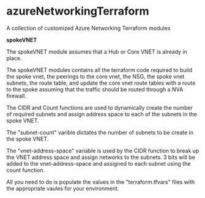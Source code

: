 # azureNetworkingTerraform
A collection of customized Azure Networking Terraform modules

**spokeVNET**

The spokeVNET module assumes that a Hub or Core VNET is already in place.

The spokeVNET modules contains all the terraform code required to build the spoke vnet, the peerings to the core vnet, the NSG, the spoke vnet subnets, the route table, and update the core vnet route tables with a route to the spoke assuming that the traffic should be routed through a NVA firewall.

The CIDR and Count functions are used to dynamically create the number of required subnets and assign address space to each of the subnets in the spoke VNET.

The "subnet-count" varible dictates the number of subnets to be create in the spoke VNET.
  
The "vnet-address-space" variable is used by the CIDR function to break up the VNET address space and assign networks to the subnets. 3 bits will be added to the vnet-address-space and assigned to each subnet using the count function.

All you need to do is populate the values in the "terraform.tfvars" files with the appropriate vaules for your environment.
  

